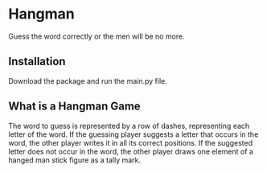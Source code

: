 
# Hangman
Guess the word correctly or the men will be no more.

## Installation

Download the package and run the main.py file.

## What is a Hangman Game

The word to guess is represented by a row of dashes, representing each letter of the word. If the guessing player suggests a letter that occurs in the word, the other player writes it in all its correct positions. If the suggested letter does not occur in the word, the other player draws one element of a hanged man stick figure as a tally mark.
